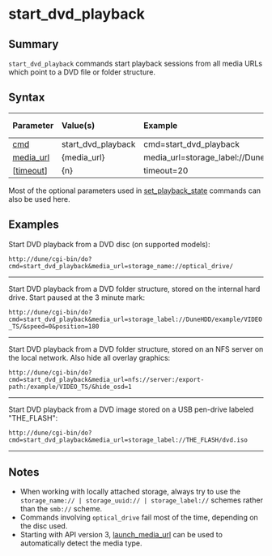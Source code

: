 # start\_dvd\_playback #
## Summary ##

`start_dvd_playback` commands start playback sessions from all media URLs which point to a DVD file or folder structure.

## Syntax ##

| **Parameter**          | **Value(s)**         | **Example**                                     | **API Version(s)** |
|:-----------------------|:---------------------|:------------------------------------------------|:-------------------|
| [cmd](Cmd.md)            | start\_dvd\_playback | cmd=start\_dvd\_playback                        | ≥ 1                |
| [media\_url](MediaUrl.md) | {media\_url}         | media\_url=storage\_label://DuneHDD/example.iso | ≥ 1                |
| [[timeout](Timeout.md)]  | {n}                  | timeout=20                                      | ≥ 1                |

Most of the optional parameters used in [set\_playback\_state](SetPlaybackStateCommand.md) commands can also be used here.

## Examples ##

Start DVD playback from a DVD disc (on supported models):

`http://dune/cgi-bin/do?cmd=start_dvd_playback&media_url=storage_name://optical_drive/`


---


Start DVD playback from a DVD folder structure, stored on the internal hard drive. Start paused at the 3 minute mark:

`http://dune/cgi-bin/do?cmd=start_dvd_playback&media_url=storage_label://DuneHDD/example/VIDEO_TS/&speed=0&position=180`


---


Start DVD playback from a DVD folder structure, stored on an NFS server on the local network. Also hide all overlay graphics:

`http://dune/cgi-bin/do?cmd=start_dvd_playback&media_url=nfs://server:/export-path:/example/VIDEO_TS/&hide_osd=1`


---


Start DVD playback from a DVD image stored on a USB pen-drive labeled "THE\_FLASH":

`http://dune/cgi-bin/do?cmd=start_dvd_playback&media_url=storage_label://THE_FLASH/dvd.iso`


---


## Notes ##

  * When working with locally attached storage, always try to use the `storage_name:// | storage_uuid:// | storage_label://` schemes rather than the `smb://` scheme.
  * Commands involving `optical_drive` fail most of the time, depending on the disc used.
  * Starting with API version 3, [launch\_media\_url](http://code.google.com/p/dune-api-codepack/wiki/LaunchMediaUrlCommand) can be used to automatically detect the media type.
